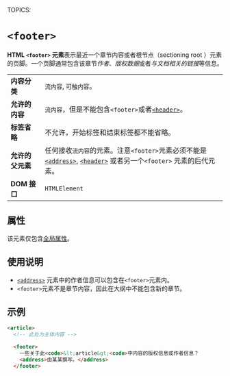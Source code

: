 TOPICS: <footer>

# `<footer>`

**HTML `<footer>` 元素**表示最近一个章节内容或者根节点（sectioning root ）元素的页脚。一个页脚通常包含该章节*作者*、*版权数据*或者*与文档相关的链接*等信息。

|  |  |
| :-- | :-- |
| **内容分类** | `流内容`, `可触内容`。|
| **允许的内容** | `流内容`，但是不能包含`<footer>`或者[`<header>`](/zh-hans/webfrontend/<header>)。|
| **标签省略** | 不允许，开始标签和结束标签都不能省略。|
| **允许的父元素** | 任何接收`流内容`的元素。注意`<footer>`元素必须不能是 [`<address>`](/zh-hans/webfrontend/<address>), [`<header>`](/zh-hans/webfrontend/<header>) 或者另一个`<footer>` 元素的后代元素。|
| **DOM 接口** | `HTMLElement` |

## 属性

该元素仅包含[全局属性](/zh-hans/webfrontend/HTML_Global_Attributes)。

## 使用说明

- [`<address>`](/zh-hans/webfrontend/<address>) 元素中的作者信息可以包含在`<footer>`元素内。
- `<footer>`元素不是章节内容，因此在大纲中不能包含新的章节。

## 示例

```html
<article>
  <!-- 此处为主体内容 -->

  <footer>
    一些关于此<code>&lt;article&gt;<code>中内容的版权信息或作者信息？
    <address>由某某撰写。</address>
  </footer>
```
